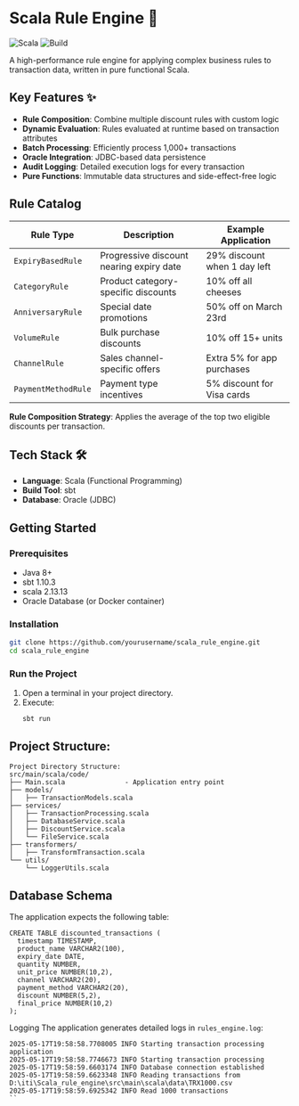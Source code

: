 # Scala Rule Engine 🚀

![Scala](https://img.shields.io/badge/Scala-2.13.x-DC322F?logo=scala&logoColor=white)
![Build](https://img.shields.io/badge/Build-sbt-green.svg)

A high-performance rule engine for applying complex business rules to transaction data, written in pure functional Scala.

## Key Features ✨

- **Rule Composition**: Combine multiple discount rules with custom logic
- **Dynamic Evaluation**: Rules evaluated at runtime based on transaction attributes
- **Batch Processing**: Efficiently process 1,000+ transactions
- **Oracle Integration**: JDBC-based data persistence
- **Audit Logging**: Detailed execution logs for every transaction
- **Pure Functions**: Immutable data structures and side-effect-free logic

## Rule Catalog

| Rule Type               | Description                                  | Example Application          |
|-------------------------|----------------------------------------------|------------------------------|
| `ExpiryBasedRule`       | Progressive discount nearing expiry date     | 29% discount when 1 day left |
| `CategoryRule`          | Product category-specific discounts         | 10% off all cheeses          |
| `AnniversaryRule`       | Special date promotions                     | 50% off on March 23rd        |
| `VolumeRule`            | Bulk purchase discounts                     | 10% off 15+ units            |
| `ChannelRule`           | Sales channel-specific offers               | Extra 5% for app purchases   |
| `PaymentMethodRule`     | Payment type incentives                     | 5% discount for Visa cards   |

**Rule Composition Strategy**: 
Applies the average of the top two eligible discounts per transaction.

## Tech Stack 🛠️

- **Language**: Scala (Functional Programming)
- **Build Tool**: sbt
- **Database**: Oracle (JDBC)

## Getting Started

### Prerequisites

- Java 8+
- sbt 1.10.3
- scala 2.13.13
- Oracle Database (or Docker container)

### Installation

```bash
git clone https://github.com/yourusername/scala_rule_engine.git
cd scala_rule_engine
```

### Run the Project
1. Open a terminal in your project directory.  
2. Execute:  
   ```
   sbt run
   ```




## Project Structure: 
```
Project Directory Structure:
src/main/scala/code/
├── Main.scala               - Application entry point
├── models/
│   ├── TransactionModels.scala  
├── services/
│   ├── TransactionProcessing.scala 
│   ├── DatabaseService.scala    
│   ├── DiscountService.scala    
│   └── FileService.scala        
├── transformers/              
│   ├── TransformTransaction.scala  
└── utils/
    └── LoggerUtils.scala    
```

## Database Schema
The application expects the following table:

```
CREATE TABLE discounted_transactions (
  timestamp TIMESTAMP,
  product_name VARCHAR2(100),
  expiry_date DATE,
  quantity NUMBER,
  unit_price NUMBER(10,2),
  channel VARCHAR2(20),
  payment_method VARCHAR2(20),
  discount NUMBER(5,2),
  final_price NUMBER(10,2)
);
```

Logging
The application generates detailed logs in `rules_engine.log`:
```
2025-05-17T19:58:58.7708005 INFO Starting transaction processing application
2025-05-17T19:58:58.7746673 INFO Starting transaction processing
2025-05-17T19:58:59.6603174 INFO Database connection established
2025-05-17T19:58:59.6623348 INFO Reading transactions from D:\iti\Scala_rule_engine\src\main\scala\data\TRX1000.csv
2025-05-17T19:58:59.6925342 INFO Read 1000 transactions
``
